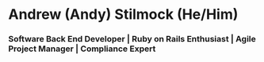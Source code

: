 # Andrew (Andy) Stilmock (He/Him)
### Software Back End Developer | Ruby on Rails Enthusiast | Agile Project Manager | Compliance Expert
